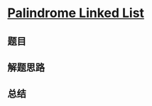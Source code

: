 # [Palindrome Linked List](https://leetcode.com/problems/palindrome-linked-list/)

## 题目


## 解题思路


## 总结


